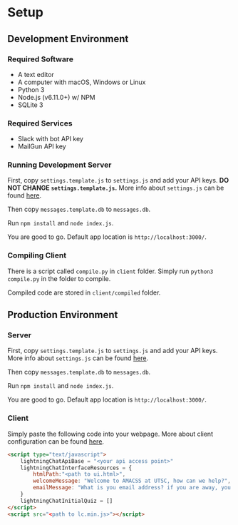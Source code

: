 # Setup

## Development Environment

### Required Software

* A text editor
* A computer with macOS, Windows or Linux
* Python 3
* Node.js (v6.11.0+) w/ NPM
* SQLite 3

### Required Services

* Slack with bot API key
* MailGun API key

### Running Development Server

First, copy `settings.template.js` to `settings.js` and add your API keys. **DO NOT CHANGE `settings.template.js`.** More info about `settings.js` can be found [here](/server_config).

Then copy `messages.template.db` to `messages.db`.

Run `npm install` and `node index.js`.

You are good to go. Default app location is `http://localhost:3000/`.

### Compiling Client

There is a script called `compile.py` in `client` folder. Simply run `python3 compile.py` in the folder to compile.

Compiled code are stored in `client/compiled` folder.

## Production Environment

### Server

First, copy `settings.template.js` to `settings.js` and add your API keys. More info about `settings.js` can be found [here](/server_config).

Then copy `messages.template.db` to `messages.db`.

Run `npm install` and `node index.js`.

You are good to go. Default app location is `http://localhost:3000/`.

### Client

Simply paste the following code into your webpage. More about client configuration can be found [here](/client_config).

```html
<script type="text/javascript">
    lightningChatApiBase = "<your api access point>"
    lightningChatInterfaceResources = {
        htmlPath:"<path to ui.html>",
        welcomeMessage: "Welcome to AMACSS at UTSC, how can we help?",
        emailMessage: "What is you email address? if you are away, you will recieve an email notification when we reply."
    }
    lightningChatInitialQuiz = []
</script>
<script src="<path to lc.min.js>"></script>
```